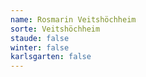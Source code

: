 ```yaml
---
name: Rosmarin Veitshöchheim
sorte: Veitshöchheim
staude: false
winter: false
karlsgarten: false
---
```

